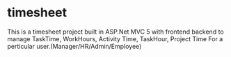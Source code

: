 # timesheet
This is a timesheet project built in ASP.Net MVC 5 with frontend backend
to manage TaskTime, WorkHours, Activity Time, TaskHour, Project Time For a perticular user.(Manager/HR/Admin/Employee)
